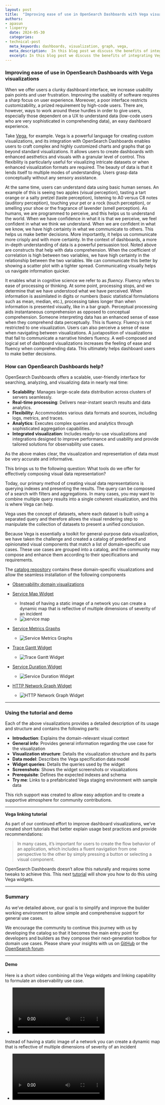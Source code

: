 ```yaml
---
layout: post
title:  "Improving ease of use in OpenSearch Dashboards with Vega visualizations"
authors:
- apasun
- lioperry
  date: 2024-05-30
  categories:
- technical-post
  meta_keywords: dashboards, visualization, graph, vega, 
  meta_description:  In this blog post we discuss the benefits of integrating Vega, a toolkit for general-purpose data visualization with OpenSearch 
  excerpt: In this blog post we discuss the benefits of integrating Vega, a toolkit for general-purpose data visualization.
---
```


### Improving ease of use in OpenSearch Dashboards with Vega visualizations
When we offer users a clunky dashboard interface, we increase usability pain points and user frustration. Improving the usability of software requires a sharp focus on user experience. Moreover, a poor interface restricts customizability, a prized requirement by high-code users. There are, however, ways to work around these hurdles in order to give users, especially those dependent on a UX to understand data (low-code users who are very sophisticated in comprehending data), an easy dashboard experience.

Take [Vega](https://github.com/opensearch-project/opensearch-catalog/blob/main/visualizations/DashboardLinkingNavigation.md), for example.
Vega is a powerful language for creating custom visualizations, and its integration with OpenSearch Dashboards enables users to craft complex and highly customized charts and graphs that go beyond standard visualizations. It allows users to create dashboards with enhanced aesthetics and visuals with a granular level of control. This flexibility is particularly useful for visualizing intricate datasets or when enhanced visualization formats are required.
The beauty of data is that it lends itself to multiple modes of understanding. Users grasp data conceptually without any sensory assistance.

At the same time, users can understand data using basic human senses. An example of this is seeing two apples (visual perception), tasting a tart orange or a salty pretzel (taste perception), listening to A0 versus C8 notes  (auditory perception), touching your pet or a rock (touch perception), or smelling your shoe or the fragrance of lavender (smell perception). As humans, we are programmed to perceive, and this helps us to understand the world.
When we have confidence in what it is that we perceive, we feel confident in what we think we understand. When we are confident in what we know, we have high certainty in what we communicate to others. This helps us make better decisions. More importantly, it helps us communicate more crisply and with more certainty. In the context of dashboards, a more in-depth understanding of data is a powerful persuasion tool.
Noted above are constructs that help with data comprehension. When the coefficient of correlation is high between two variables, we have high certainty in the relationship between the two variables. We can communicate this better by showing a scatter plot with a tighter spread. Communicating visually helps us navigate information quicker.

It enables what in cognitive science we refer to as *fluency*. Fluency refers to ease of processing or thinking. At some point, processing stops, and we determine that we have understood what we have perceived. When information is assimilated in digits or numbers (basic statistical formulations such as mean, median, etc.), processing takes longer than when information is presented visually, like in a bar graph. Perceptual processing aids instantaneous comprehension as opposed to conceptual comprehension. Someone interpreting data has an enhanced sense of ease when they comprehend data perceptually. This is fluency. Fluency is not restricted to one visualization. Users can also perceive a sense of ease when navigating between visualizations.
A juxtaposition of visualizations that fail to communicate a narrative hinders fluency. A well-composed and logical set of dashboard visualizations increases the feeling of ease and fluency when comprehending data. This ultimately helps dashboard users to make better decisions.


### **How can OpenSearch Dashboards help?**

OpenSearch Dashboards offers a scalable, user-friendly interface for searching, analyzing, and visualizing data in nearly real time:

* **Scalability**: Manages large-scale data distribution across clusters of servers seamlessly.
* **Real-time processing**: Delivers near-instant search results and data analytics.
* **Flexibility**: Accommodates various data formats and sources, including logs, metrics, and traces.
* **Analytics**: Executes complex queries and analytics through sophisticated aggregation capabilities.
* **Integrated visualization**: Includes ready-to-use visualizations and integrations designed to improve performance and usability and provide tailored solutions for observability use cases.

As the above makes clear, the visualization and representation of data must be very accurate and informative.

This brings us to the following question: What tools do we offer for effectively composing visual data representation?

Today, our primary method of creating visual data representations is querying indexes and presenting the results. The query can be composed of a search with filters and aggregations. In many cases, you may want to combine multiple query results into a single coherent visualization, and this is where Vega can help.

Vega uses the concept of datasets, where each dataset is built using a separated query and therefore allows the visual rendering step to manipulate the collection of datasets to present a unified conclusion.

Because Vega is essentially a toolkit for general-purpose data visualization, we have taken the challenge and created a catalog of predefined and opinionated visual components that match a list of domain-specific use cases. These use cases are grouped into a catalog, and the community may compose and enhance them according to their specifications and requirements.

The [catalog repository](https://github.com/opensearch-project/opensearch-catalog) contains these domain-specific visualizations and allow the seamless installation of the following components

 * [Observability domain visualizations](https://github.com/opensearch-project/opensearch-catalog/tree/main/visualizations/observability)

 * [Service Map Widget](https://github.com/opensearch-project/opensearch-catalog/tree/main/visualizations/observability/service-map)
   * Instead of having a static image of a network you can create a dynamic map that is reflective of multiple dimensions of severity of an incident
   * ![service map](../assets/media/blog-images/2024-05-30-Improving-Dashboards-usability-with-Vega/service-map.png)

 * [Service Metrics Graphs](https://github.com/opensearch-project/opensearch-catalog/tree/main/visualizations/observability/services-metrics-graphs)

   * ![Service Metrics Graphs](../assets/media/blog-images/2024-05-30-Improving-Dashboards-usability-with-Vega/services-metrics-graphs.png)

 * [Trace Gantt Widget](https://github.com/opensearch-project/opensearch-catalog/tree/main/visualizations/observability/traces-gantt-chart)
    * ![Trace Gantt Widget](../assets/media/blog-images/2024-05-30-Improving-Dashboards-usability-with-Vega/traces-gantt-chart.png)

 * [Service Duration Widget](https://github.com/opensearch-project/opensearch-catalog/tree/main/visualizations/observability/service-duration-heatmap)
    * ![Service Duration Widget](../assets/media/blog-images/2024-05-30-Improving-Dashboards-usability-with-Vega/service-duration.png)

 * [HTTP Network Graph Widget](https://github.com/opensearch-project/opensearch-catalog/tree/main/visualizations/observability/http)
    * ![HTTP Network Graph Widget](../assets/media/blog-images/2024-05-30-Improving-Dashboards-usability-with-Vega/http-network-graph.png)

* * *

### **Using the tutorial and demo**

Each of the above visualizations provides a detailed description of its usage and structure and contains the following parts:

* **Introduction**: Explains the domain-relevant visual context
* **General info**: Provides general information regarding the use case for the visualization
* **Visualization structure**: Details the visualization structure and its parts
* **Data model**: Describes the Vega specification data model
* **Widget queries**: Details the queries used by the widget
* **Screenshots**: Shows the widget screenshots or visualizations
* **Prerequisite**: Defines the expected indexes and schema
* **Try me**: Links to a prefabricated Vega staging environment with sample data

This rich support was created to allow easy adoption and to create a supportive atmosphere for community contributions.
* * *
**Vega linking tutorial**

As part of our continued effort to improve dashboard visualizations, we’ve created short tutorials that better explain usage best practices and provide recommendations:


>In many cases, it’s important for users to create the flow behavior of an application, which includes a fluent navigation from one perspective to the other by simply pressing a button or selecting a visual component.

OpenSearch Dashboards doesn’t allow this naturally and requires some tweaks to achieve this. This next [tutorial](https://github.com/opensearch-project/opensearch-catalog/blob/main/visualizations/DashboardLinkingNavigation.md) will show you how to do this using Vega widgets.

* * *

### Summary

As we’ve detailed above, our goal is to simplify and improve the builder working environment to allow simple and comprehensive support for general use cases.

We encourage the community to continue this journey with us by developing the catalog so that it becomes the main entry point for developers and builders as they compose their next-generation toolbox for domain use cases. Please share your insights with us on [GitHub](https://github.com/opensearch-project/opensearch-catalog) or the [OpenSearch forum](https://forum.opensearch.org/).
* * *

#### **Demo**

Here is a short video combining all the Vega widgets and linking capability to formulate an observability use case.

* ![demo video](../assets/media/blog-images/2024-05-30-Improving-Dashboards-usability-with-Vega/demo-showcase.mov)

Instead of having a static image of a network you can create a dynamic map that is reflective of multiple dimensions of severity of an incident
* ![service map demo](../assets/media/blog-images/2024-05-30-Improving-Dashboards-usability-with-Vega/service-map-demo.mov)
